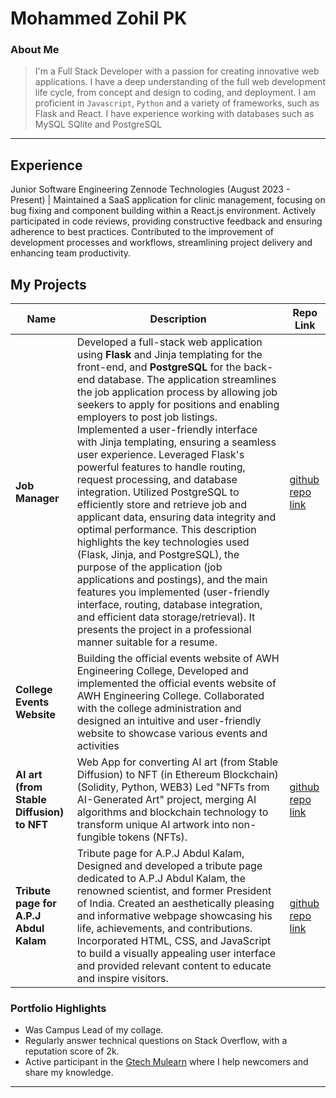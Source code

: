 # Mohammed Zohil PK

### About Me

> I'm a Full Stack Developer with a passion for creating innovative web applications. I have a deep understanding of the full web development life cycle, from concept and design to coding, and deployment. I am proficient in `Javascript`, `Python` and a variety of frameworks, such as Flask and React. I have experience working with databases such as MySQL SQlite and PostgreSQL
---

## Experience
Junior Software Engineering   Zennode Technologies (August 2023 - Present)  | Maintained a SaaS application for clinic management, focusing on bug fixing and component building within a React.js environment. Actively participated in code reviews, providing constructive feedback and ensuring adherence to best practices.
Contributed to the improvement of development processes and workflows, streamlining project delivery and enhancing team productivity.

## My Projects

| Name                       | Description                      | Repo Link                                           |
| -------------------------- | ------------------------------------------------------------ | --------------------------------------------------- |
| **Job Manager**            | Developed a full-stack web application using **Flask** and Jinja templating for the front-end, and **PostgreSQL** for the back-end database. The application streamlines the job application process by allowing job seekers to apply for positions and enabling employers to post job listings. Implemented a user-friendly interface with Jinja templating, ensuring a seamless user experience. Leveraged Flask's powerful features to handle routing, request processing, and database integration. Utilized PostgreSQL to efficiently store and retrieve job and applicant data, ensuring data integrity and optimal performance. This description highlights the key technologies used (Flask, Jinja, and PostgreSQL), the purpose of the application (job applications and postings), and the main features you implemented (user-friendly interface, routing, database integration, and efficient data storage/retrieval). It presents the project in a professional manner suitable for a resume. | [github repo link](https://github.com/zoypk/jobman) |
| **College Events Website** | Building the official events website of AWH Engineering College, Developed and implemented the official events website of AWH Engineering College. Collaborated with the college administration and designed an intuitive and user-friendly website to showcase various events and activities|
|**AI art (from Stable Diffusion) to NFT**| Web App for converting AI art (from Stable Diffusion) to NFT (in Ethereum Blockchain) (Solidity, Python, WEB3) Led "NFTs from AI-Generated Art" project, merging AI algorithms and blockchain technology to transform unique AI artwork into non-fungible tokens (NFTs).|[github repo link](https://github.com/zoypk/AI-NFT)|
|**Tribute page for A.P.J Abdul Kalam**| Tribute page for A.P.J Abdul Kalam, Designed and developed a tribute page dedicated to A.P.J Abdul Kalam, the renowned scientist, and former President of India. Created an aesthetically pleasing and informative webpage showcasing his life, achievements, and contributions. Incorporated HTML, CSS, and JavaScript to build a visually appealing user interface and provided relevant content to educate and inspire visitors.|[github repo link](https://github.com/zoypk/APJ-Abdulkalam)|

### Portfolio Highlights


- Was Campus Lead of my collage.
- Regularly answer technical questions on Stack Overflow, with a reputation score of 2k.
- Active participant in the [Gtech Mulearn](https://discord.gg/tech-community) where I help newcomers and share my knowledge.
---

